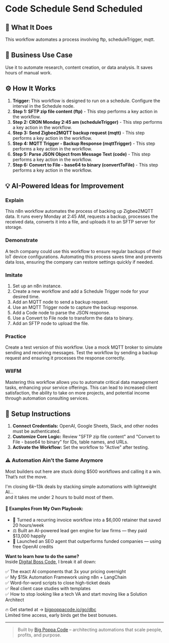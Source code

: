 # Code Schedule Send Scheduled

## 🚀 What It Does
This workflow automates a process involving ftp, scheduleTrigger, mqtt.

## 💼 Business Use Case
Use it to automate research, content creation, or data analysis. It saves hours of manual work.

## ⚙️ How It Works
1.  **Trigger:** This workflow is designed to run on a schedule. Configure the interval in the Schedule node.
2. **Step 1: SFTP zip file content (ftp)** - This step performs a key action in the workflow.
3. **Step 2: CRON Monday 2:45 am (scheduleTrigger)** - This step performs a key action in the workflow.
4. **Step 3: Send Zigbee2MQTT backup request (mqtt)** - This step performs a key action in the workflow.
5. **Step 4: MQTT Trigger - Backup Response (mqttTrigger)** - This step performs a key action in the workflow.
6. **Step 5: Parse JSON Object from Message Text (code)** - This step performs a key action in the workflow.
7. **Step 6: Convert to File - base64 to binary (convertToFile)** - This step performs a key action in the workflow.

## 💡 AI-Powered Ideas for Improvement
### Explain
This n8n workflow automates the process of backing up Zigbee2MQTT data. It runs every Monday at 2:45 AM, requests a backup, processes the received data, converts it into a file, and uploads it to an SFTP server for storage.

### Demonstrate
A tech company could use this workflow to ensure regular backups of their IoT device configurations. Automating this process saves time and prevents data loss, ensuring the company can restore settings quickly if needed.

### Imitate
1. Set up an n8n instance.
2. Create a new workflow and add a Schedule Trigger node for your desired time.
3. Add an MQTT node to send a backup request.
4. Use an MQTT Trigger node to capture the backup response.
5. Add a Code node to parse the JSON response.
6. Use a Convert to File node to transform the data to binary.
7. Add an SFTP node to upload the file.

### Practice
Create a test version of this workflow. Use a mock MQTT broker to simulate sending and receiving messages. Test the workflow by sending a backup request and ensuring it processes the response correctly.

### WIIFM
Mastering this workflow allows you to automate critical data management tasks, enhancing your service offerings. This can lead to increased client satisfaction, the ability to take on more projects, and potential income through automation consulting services.

## 🔧 Setup Instructions
1. **Connect Credentials:** OpenAI, Google Sheets, Slack, and other nodes must be authenticated.
2. **Customize Core Logic:** Review "SFTP zip file content" and "Convert to File - base64 to binary" for IDs, table names, and URLs.
3. **Activate the Workflow:** Set the workflow to "Active" after testing.

### ⚠️ Automation Ain’t the Same Anymore

Most builders out here are stuck doing $500 workflows and calling it a win.  
That’s not the move.  

I'm closing $6k–$13k deals by stacking simple automations with lightweight AI...  
and it takes me under 2 hours to build most of them.

#### 🧠 Examples From My Own Playbook:
- 🔁 Turned a recurring invoice workflow into a $6,000 retainer that saved 20 hours/week  
- ⚖️ Built an AI-powered lead gen engine for law firms — they paid $13,000 happily  
- 🚀 Launched an SEO agent that outperforms funded companies — using free OpenAI credits  

**Want to learn how to do the same?**  
Inside [Digital Boss Code](https://bigpoppacode.io/go/dbc), I break it all down:

✅ The exact AI components that 3x your pricing overnight  
✅ My $15k Automation Framework using n8n + LangChain  
✅ Word-for-word scripts to close high-ticket deals  
✅ Real client case studies with templates  
✅ How to stop looking like a tech VA and start moving like a Solution Architect  

🔥 Get started at → [bigpoppacode.io/go/dbc](https://bigpoppacode.io/go/dbc)  
Limited time access, early birds get the best bonuses.

---
> Built by [Big Poppa Code](https://bigpoppacode.io) – architecting automations that scale people, profits, and purpose.
